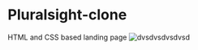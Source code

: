 # Pluralsight-clone
HTML and CSS based landing page
![dvsdvsdvsdvsd](https://user-images.githubusercontent.com/66571275/185794869-2edd9019-2529-4268-85e5-0c54b900a7d4.png)
